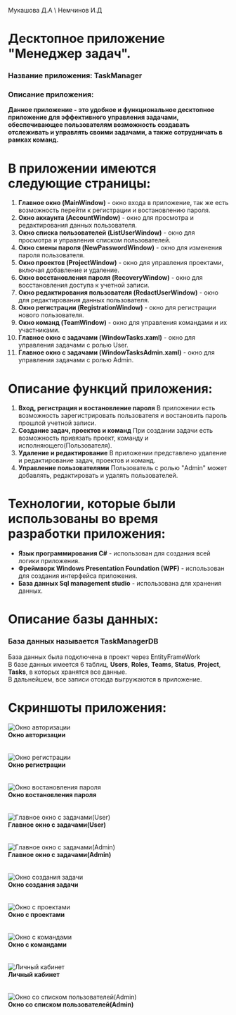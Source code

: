 Мукашова Д.А \ Немчинов И.Д
# Десктопное приложение "Менеджер задач".

### Название приложения: TaskManager
### Описание приложения:
**Данное приложение - это удобное и функциональное десктопное приложение для эффективного управления задачами, обеспечивающее пользователям возможность создавать отслеживать и управлять своими задачами, а также сотрудничать в рамках команд.**

# В приложении имеются следующие страницы:
1. **Главное окно (MainWindow)** - окно входа в приложение, так же есть возможность перейти к регистрации и востановлению пароля.
2. **Окно аккаунта (AccountWindow)** - окно для просмотра и редактирования данных пользователя.
3. **Окно списка пользователей (ListUserWindow)** - окно для просмотра и управления списком пользователей.
4. **Окно смены пароля (NewPasswordWindow)** - окно для изменения пароля пользователя.
5. **Окно проектов (ProjectWindow)** - окно для управления проектами, включая добавление и удаление.
6. **Окно восстановления пароля (RecoveryWindow)** - окно для восстановления доступа к учетной записи.
7. **Окно редактирования пользователя (RedactUserWindow)** - окно для редактирования данных пользователя.
8. **Окно регистрации (RegistrationWindow)** - окно для регистрации нового пользователя.
9. **Окно команд (TeamWindow)** - окно для управления командами и их участниками.
10. **Главное окно с задачами (WindowTasks.xaml)** - окно для управления задачами с ролью User.
11. **Главное окно с задачами (WindowTasksAdmin.xaml)** - окно для управления задачами с ролью Admin.
 

# Описание функций приложения:
1. **Вход, регистрация и востановление пароля** В приложении есть возможность зарегистрировать пользователя и востановить пароль прошлой учетной записи.
2. **Создание задач, проектов и команд** При создании задачи есть возможность привязать проект, команду и исполняющего(Пользователя).
3. **Удаление и редактирование** В приложении представлено удаление и редактирование задач, проектов и команд.
4. **Управление пользователями** Пользователь с ролью "Admin" может добавлять, редактировать и удалять пользователей.

# Технологии, которые были использованы во время разработки приложения:
- **Язык программирования C#** - использован для создания всей логики приложения.
- **Фреймворк Windows Presentation Foundation (WPF)** - использован для создания интерфейса приложения.
- **База данных Sql management studio** - использована для хранения данных.

# Описание базы данных:
### База данных называется TaskManagerDB <br/>
База данных была подключена в проект через EntityFrameWork </br>
В базе данных имеется 6 таблиц, **Users**, **Roles**, **Teams**, **Status**, **Project**, **Tasks**, в которых хранятся все данные. <br/>
В дальнейшем, все записи отсюда выгружаются в приложение.

# Скриншоты приложения:
![Окно авторизации](https://github.com/qwerzxcvbn/TaskManager/blob/main/Image/Main.png)</br>
**Окно авторизации**
</br></br></br>
![Окно регистрации](https://github.com/qwerzxcvbn/TaskManager/blob/main/Image/Registr.png)</br>
**Окно регистрации**
</br></br></br>
![Окно востановления пароля](https://github.com/qwerzxcvbn/TaskManager/blob/main/Image/Vostanovlenie.png)</br>
**Окно востановления пароля**
</br></br></br>
![Главное окно с задачами(User)](https://github.com/qwerzxcvbn/TaskManager/blob/main/Image/TasksWindow.png)</br>
**Главное окно с задачами(User)**
</br></br></br>
![Главное окно с задачами(Admin)](https://github.com/qwerzxcvbn/TaskManager/blob/main/Image/TaskWindowAdmin.png)</br>
**Главное окно с задачами(Admin)**
</br></br></br>
![Окно создания задачи](https://github.com/qwerzxcvbn/TaskManager/blob/main/Image/AddTask.png)</br>
**Окно создания задачи**
</br></br></br>
![Окно с проектами](https://github.com/qwerzxcvbn/TaskManager/blob/main/Image/ProjectWindow.png)</br>
**Окно с проектами**
</br></br></br>
![Окно с командами](https://github.com/qwerzxcvbn/TaskManager/blob/main/Image/TeamWindow.png)</br>
**Окно с командами**
</br></br></br>
![Личный кабинет](https://github.com/qwerzxcvbn/TaskManager/blob/main/Image/AccountWindow.png)</br>
**Личный кабинет**
</br></br></br>
![Окно со списком пользователей(Admin)](https://github.com/qwerzxcvbn/TaskManager/blob/main/Image/ListUserWindow.png)</br>
**Окно со списком пользователей(Admin)**
</br></br></br>
